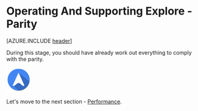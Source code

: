 <properties
	pageTitle="Global Customer Playbook operating-supporting-explore-parity "
	description="Global Customer Playbook operating-supporting-explore-parity"
	services="global-customer-playbook"
	documentationCenter=""
	authors="jtong"
	manager="edwinc"
	editor=""
	tags="global-customer-playbook"/>

<tags
	ms.service="migration-lifecycle-operating-supporting"
	ms.workload=""
	ms.tgt_pltfrm=""
	ms.devlang="na"
	ms.topic="article"
	ms.date="11/21/2016"
	wacn.date="11/21/2016"
	wacn.lang=”en” 
	ms.author="jtong"/>


# Operating And Supporting Explore - Parity

[AZURE.INCLUDE [header](../operating-supporting-explore.md)]


During this stage, you should have already work out everything to comply with the parity.


![navigation](/solutions/global-customer/media/navigation.png)

Let's move to the next section - [Performance](/solutions/global-customer/operating-supporting/explore/performance/).